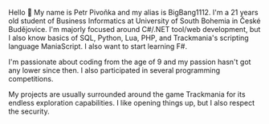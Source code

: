 Hello 👋 My name is Petr Pivoňka and my alias is BigBang1112. I'm a 21 years old student of Business Informatics at University of South Bohemia in České Budějovice. I'm majorly focused around C#/.NET tool/web development, but I also know basics of SQL, Python, Lua, PHP, and Trackmania's scripting language ManiaScript. I also want to start learning F#.

I'm passionate about coding from the age of 9 and my passion hasn't got any lower since then. I also participated in several programming competitions.

My projects are usually surrounded around the game Trackmania for its endless exploration capabilities. I like opening things up, but I also respect the security.

<!--
**BigBang1112/bigbang1112** is a ✨ _special_ ✨ repository because its `README.md` (this file) appears on your GitHub profile.

Here are some ideas to get you started:

- 🔭 I’m currently working on ...
- 🌱 I’m currently learning ...
- 👯 I’m looking to collaborate on ...
- 🤔 I’m looking for help with ...
- 💬 Ask me about ...
- 📫 How to reach me: ...
- 😄 Pronouns: ...
- ⚡ Fun fact: ...
-->
